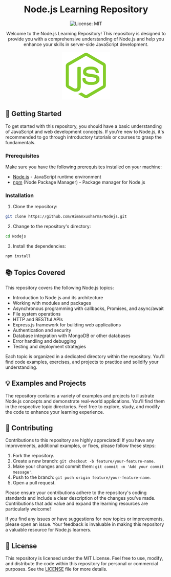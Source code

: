 <h1 align="center">Node.js Learning Repository</h1>

<p align="center">
  <img src="https://img.shields.io/badge/License-MIT-blue.svg" alt="License: MIT">
</p>

<p align="center">
  Welcome to the Node.js Learning Repository! This repository is designed to provide you with a comprehensive understanding of Node.js and help you enhance your skills in server-side JavaScript development.
</p>

<p align="center">
  <img src="https://raw.githubusercontent.com/devicons/devicon/master/icons/nodejs/nodejs-original.svg" alt="Node.js" width="150" height="150">
</p>

## 🚀 Getting Started

To get started with this repository, you should have a basic understanding of JavaScript and web development concepts. If you're new to Node.js, it's recommended to go through introductory tutorials or courses to grasp the fundamentals.

### Prerequisites

Make sure you have the following prerequisites installed on your machine:

- [Node.js](https://nodejs.org) - JavaScript runtime environment
- [npm](https://www.npmjs.com) (Node Package Manager) - Package manager for Node.js

### Installation

1. Clone the repository:

```bash
git clone https://github.com/Himanxusharma/Nodejs.git
```

2. Change to the repository's directory:

```bash
cd Nodejs
```

3. Install the dependencies:

```bash
npm install
```
## 📚 Topics Covered

This repository covers the following Node.js topics:

- Introduction to Node.js and its architecture
- Working with modules and packages
- Asynchronous programming with callbacks, Promises, and async/await
- File system operations
- HTTP and RESTful APIs
- Express.js framework for building web applications
- Authentication and security
- Database integration with MongoDB or other databases
- Error handling and debugging
- Testing and deployment strategies

Each topic is organized in a dedicated directory within the repository. You'll find code examples, exercises, and projects to practice and solidify your understanding.

## 💡 Examples and Projects

The repository contains a variety of examples and projects to illustrate Node.js concepts and demonstrate real-world applications. You'll find them in the respective topic directories. Feel free to explore, study, and modify the code to enhance your learning experience.

## 🤝 Contributing

Contributions to this repository are highly appreciated! If you have any improvements, additional examples, or fixes, please follow these steps:

1. Fork the repository.
2. Create a new branch: `git checkout -b feature/your-feature-name`.
3. Make your changes and commit them: `git commit -m 'Add your commit message'`.
4. Push to the branch: `git push origin feature/your-feature-name`.
5. Open a pull request.

Please ensure your contributions adhere to the repository's coding standards and include a clear description of the changes you've made. Contributions that add value and expand the learning resources are particularly welcome!

If you find any issues or have suggestions for new topics or improvements, please open an issue. Your feedback is invaluable in making this repository a valuable resource for Node.js learners.

## 📝 License

This repository is licensed under the MIT License. Feel free to use, modify, and distribute the code within this repository for personal or commercial purposes. See the [LICENSE](LICENSE) file for more details.





